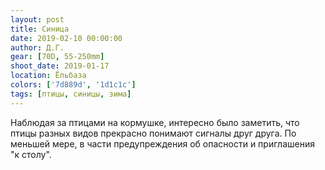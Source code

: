 ```yaml
---
layout: post
title: Синица
date: 2019-02-10 00:00:00
author: Д.Г.
gear: [70D, 55-250mm]
shoot_date: 2019-01-17
location: Ёльбаза
colors: ['7d889d', '1d1c1c']
tags: [птицы, синицы, зима]
---
```

Наблюдая за птицами на кормушке, интересно было заметить, что птицы разных видов прекрасно понимают сигналы друг друга. По меньшей мере, в части предупреждения об опасности и приглашения "к столу".
